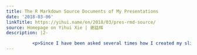 ```yaml
---
title: The R Markdown Source Documents of My Presentations
date: '2018-03-06'
linkTitle: https://yihui.name/en/2018/03/pres-rmd-source/
source: Homepage on Yihui Xie | 谢益辉
description: |2-

          <p>Since I have been asked several times how I created my slides, I&rsquo;m going to share a little secret about my slides in this short post: most of my slides in the recent years were generated from R Markdown,<sup class="footnote-ref" id="fnref:The-more-recent"><a rel="footnote" href="#fn:The-more-recent">1</a></sup> and you can easily obtain the <code>.Rmd</code> source documents if you replace the extension <code>.html</code> with <code>.Rmd</code> in the address bar of your web br
---
```

